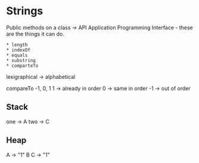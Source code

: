 # Strings

Public methods on a class -> API
    Application Programming Interface - these are the things it can do.

    * length
    * indexOf
    * equals
    * substring
    * comparteTo

lexigraphical -> alphabetical

compareTo -1, 0, 1
1 -> already in order
0 -> same in order
-1 -> out of order

Stack
------------------------
one -> A
two -> C

Heap
------------------------
A -> "1"
B
C -> "1"